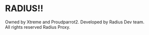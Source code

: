 # RADIUS!!

Owned by Xtreme and Proudparrot2.
Developed by Radius Dev team.  
All rights reserved Radius Proxy.
